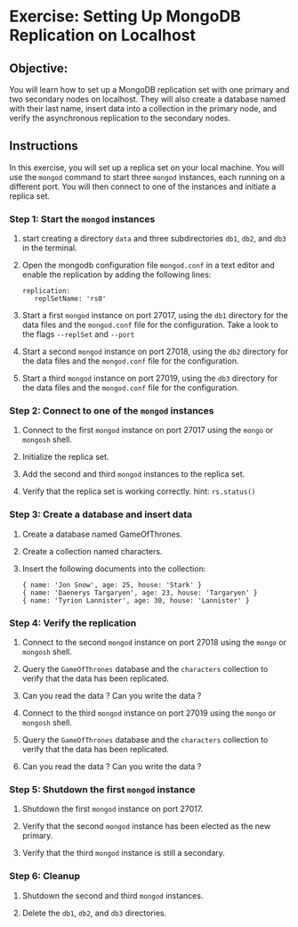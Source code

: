 # Exercise: Setting Up MongoDB Replication on Localhost

## Objective:

You will learn how to set up a MongoDB replication set with one primary and two secondary nodes on localhost. They will also create a database named with their last name, insert data into a collection in the primary node, and verify the asynchronous replication to the secondary nodes.

## Instructions

In this exercise, you will set up a replica set on your local machine. You will use the `mongod` command to start three `mongod` instances, each running on a different port. You will then connect to one of the instances and initiate a replica set.

### Step 1: Start the `mongod` instances

1. start creating a directory `data` and three subdirectories `db1`, `db2`, and `db3` in the terminal.

2. Open the mongodb configuration file `mongod.conf` in a text editor and enable the replication by adding the following lines:

   ```plaintext
   replication:
      replSetName: 'rs0'
   ```

3. Start a first `mongod` instance on port 27017, using the `db1` directory for the data files and the `mongod.conf` file for the configuration. Take a look to the flags `--replSet` and `--port`

4. Start a second `mongod` instance on port 27018, using the `db2` directory for the data files and the `mongod.conf` file for the configuration.

5. Start a third `mongod` instance on port 27019, using the `db3` directory for the data files and the `mongod.conf` file for the configuration.

### Step 2: Connect to one of the `mongod` instances

1. Connect to the first `mongod` instance on port 27017 using the `mongo` or `mongosh` shell.

2. Initialize the replica set.

3. Add the second and third `mongod` instances to the replica set.

4. Verify that the replica set is working correctly. hint: `rs.status()`

### Step 3: Create a database and insert data

1. Create a database named GameOfThrones.

2. Create a collection named characters.

3. Insert the following documents into the collection:

   ```plaintext
   { name: 'Jon Snow', age: 25, house: 'Stark' }
   { name: 'Daenerys Targaryen', age: 23, house: 'Targaryen' }
   { name: 'Tyrion Lannister', age: 30, house: 'Lannister' }
   ```

### Step 4: Verify the replication

1. Connect to the second `mongod` instance on port 27018 using the `mongo` or `mongosh` shell.

2. Query the `GameOfThrones` database and the `characters` collection to verify that the data has been replicated.

3. Can you read the data ? Can you write the data ?

4. Connect to the third `mongod` instance on port 27019 using the `mongo` or `mongosh` shell.

5. Query the `GameOfThrones` database and the `characters` collection to verify that the data has been replicated.

6. Can you read the data ? Can you write the data ?

### Step 5: Shutdown the first `mongod` instance

1. Shutdown the first `mongod` instance on port 27017.

2. Verify that the second `mongod` instance has been elected as the new primary.

3. Verify that the third `mongod` instance is still a secondary.

### Step 6: Cleanup

1. Shutdown the second and third `mongod` instances.

2. Delete the `db1`, `db2`, and `db3` directories.
